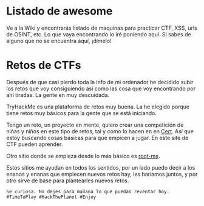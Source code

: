 # Listado de awesome
Ve a la Wiki y encontrarás listado de maquinas para practicar CTF, XSS, urls de OSINT, etc.
Lo que vaya encontrando lo iré poniendo aquí.
Si sabes de alguno que no se encuentra aquí, ¡dímelo!

# Retos de CTFs
Después de que casi pierdo toda la info de mi ordenador he decidido subir los retos que voy consiguiendo así como las cosa que voy encontrando por ahí tiradas. La gente en muy descuidada.<p>

TryHackMe es una plataforma de retos muy buena. La he elegido porque tiene retos muy básicos para la gente que se está iniciando. <p>
Tengo un reto, un proyecto en mente, quiero crear una competición de niñas y niños en este tipo de retos, tal y como lo hacen en en [Cert](https://www.ncsc.gov.uk/). Así que estoy buscando cosas básicas para que empicen a jugar. En este site de CTF pueden aprender.<p>
Otro sitio donde se empieza desde lo más básico es [root-me](https://www.root-me.org/).<p>
Estos sitios me ayudan en todos los sentidos, por un lado puedo decir a los enanos y enanas que empiecen nuevos retos hay, les haríamos juntos, y por otro sirve de base para plantearles nuevos retos.


```
Se curiosa. No dejes para mañana lo que puedas reventar hoy.
#TimeToPlay #HackThePlanet #Enjoy
```
